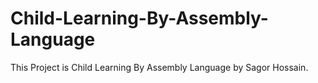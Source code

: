 # Child-Learning-By-Assembly-Language
This Project is Child Learning By Assembly Language by Sagor Hossain.
